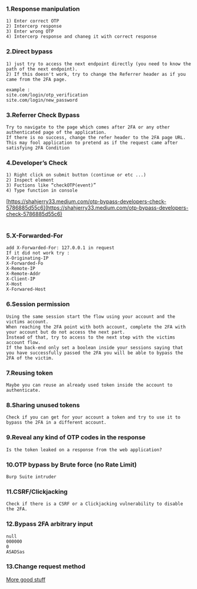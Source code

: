 ### 1.Response manipulation </br>

    1) Enter correct OTP
    2) Intercerp response
    3) Enter wrong OTP
    4) Intercerp response and chaneg it with correct response




### 2.Direct bypass

    1) just try to access the next endpoint directly (you need to know the path of the next endpoint). 
    2) If this doesn't work, try to change the Referrer header as if you came from the 2FA page.
        
    example :
    site.com/login/otp_verification
    site.com/login/new_password


### 3.Referrer Check Bypass
        
    Try to navigate to the page which comes after 2FA or any other authenticated page of the application.
    If there is no success, change the refer header to the 2FA page URL.
    This may fool application to pretend as if the request came after satisfying 2FA Condition


### 4.Developer’s Check

    1) Right click on submit button (continue or etc ...)
    2) Inspect element
    3) Fuctions like “checkOTP(event)”
    4) Type function in console

[https://shahjerry33.medium.com/otp-bypass-developers-check-5786885d55c6](https://shahjerry33.medium.com/otp-bypass-developers-check-5786885d55c6)<br><br/>


### 5.X-Forwarded-For

    add X-Forwarded-For: 127.0.0.1 in request
    If it did not work try :
    X-Originating-IP
    X-Forwarded-Fo
    X-Remote-IP
    X-Remote-Addr
    X-Client-IP
    X-Host
    X-Forwared-Host
        

### 6.Session permission

    Using the same session start the flow using your account and the victims account. 
    When reaching the 2FA point with both account, complete the 2FA with your account but do not access the next part.
    Instead of that, try to access to the next step with the victims account flow.
    If the back-end only set a boolean inside your sessions saying that you have successfully passed the 2FA you will be able to bypass the 2FA of the victim.

### 7.Reusing token
        
    Maybe you can reuse an already used token inside the account to authenticate.


### 8.Sharing unused tokens

    Check if you can get for your account a token and try to use it to bypass the 2FA in a different account.
        
      
### 9.Reveal any kind of OTP codes in the response

    Is the token leaked on a response from the web application?


### 10.OTP bypass by Brute force (no Rate Limit)

    Burp Suite intruder


### 11.CSRF/Clickjacking

    Check if there is a CSRF or a Clickjacking vulnerability to disable the 2FA.


### 12.Bypass 2FA arbitrary input

    null 
    000000
    0
    ASADSas

### 13.Change request method



[More good stuff](https://book.hacktricks.xyz/pentesting-web/2fa-bypass)
